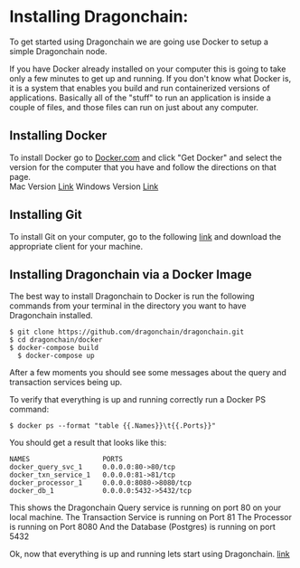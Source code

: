 
# Installing Dragonchain:

To get started using Dragonchain we are going use Docker to setup a simple Dragonchain node.

If you have Docker already installed on your computer this is going to take only a few minutes to get up and running. If you don't know what Docker is, it is a system that enables you build and run containerized versions of applications. Basically all of the "stuff" to run an application is inside a couple of files, and those files can run on just about any computer.

## Installing Docker
To install Docker go to [Docker.com](http://www.docker.com) and click "Get Docker" and select the version for the computer that you have and follow the directions on that page.  
Mac Version [Link](https://www.docker.com/docker-mac)
Windows Version [Link](https://www.docker.com/docker-windows)

## Installing Git
To install Git on your computer, go to the following [link](https://git-scm.com/downloads) and download the appropriate client for your machine.

## Installing Dragonchain via a Docker Image
The best way to install Dragonchain to Docker is run the following commands from your terminal in the directory you want to have Dragonchain installed.
````
$ git clone https://github.com/dragonchain/dragonchain.git
$ cd dragonchain/docker
$ docker-compose build
  $ docker-compose up
````

After a few moments you should see some messages about the query and transaction services being up.

To verify that everything is up and running correctly run a Docker PS command:
```
$ docker ps --format "table {{.Names}}\t{{.Ports}}"

```

You should get a result that looks like this:
```
NAMES                  PORTS
docker_query_svc_1     0.0.0.0:80->80/tcp
docker_txn_service_1   0.0.0.0:81->81/tcp
docker_processor_1     0.0.0.0:8080->8080/tcp
docker_db_1            0.0.0.0:5432->5432/tcp
```

This shows the Dragonchain Query service is running on port 80 on your local machine.
The Transaction Service is running on Port 81
The Processor is running on Port 8080
And the Database (Postgres) is running on port 5432

Ok, now that everything is up and running lets start using Dragonchain. [link](transactions.md)
